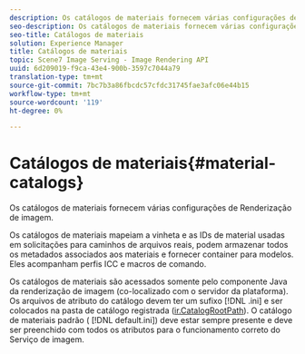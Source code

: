 ```yaml
---
description: Os catálogos de materiais fornecem várias configurações de Renderização de imagem.
seo-description: Os catálogos de materiais fornecem várias configurações de Renderização de imagem.
seo-title: Catálogos de materiais
solution: Experience Manager
title: Catálogos de materiais
topic: Scene7 Image Serving - Image Rendering API
uuid: 6d209019-f9ca-43e4-900b-3597c7044a79
translation-type: tm+mt
source-git-commit: 7bc7b3a86fbcdc57cfdc31745fae3afc06e44b15
workflow-type: tm+mt
source-wordcount: '119'
ht-degree: 0%

---
```



# Catálogos de materiais{#material-catalogs}

Os catálogos de materiais fornecem várias configurações de Renderização de imagem.

Os catálogos de materiais mapeiam a vinheta e as IDs de material usadas em solicitações para caminhos de arquivos reais, podem armazenar todos os metadados associados aos materiais e fornecer container para modelos. Eles acompanham perfis ICC e macros de comando.

Os catálogos de materiais são acessados somente pelo componente Java da renderização de imagem (co-localizado com o servidor da plataforma). Os arquivos de atributo do catálogo devem ter um sufixo [!DNL .ini] e ser colocados na pasta de catálogo registrada ([ir.CatalogRootPath](../../../../../../ir-api/server-admin/image-rendering-api-ref/c-ir-server-administration/c-ir-configuration-settings-reference/c-ir-catalog-folder.md#concept-1c1d308112054bb99e3895c3fb8ca5f7)). O catálogo de materiais padrão ( [!DNL default.ini]) deve estar sempre presente e deve ser preenchido com todos os atributos para o funcionamento correto do Serviço de imagem.
